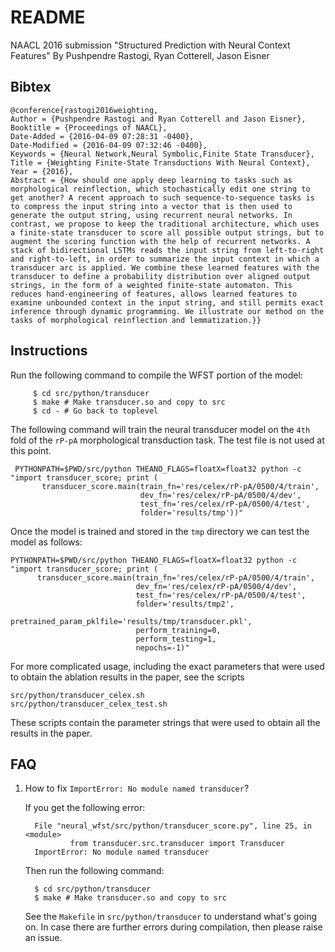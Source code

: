 # README #

NAACL 2016 submission "Structured Prediction with Neural Context Features"
By Pushpendre Rastogi, Ryan Cotterell, Jason Eisner

## Bibtex ##

    @conference{rastogi2016weighting,
	Author = {Pushpendre Rastogi and Ryan Cotterell and Jason Eisner},
	Booktitle = {Proceedings of NAACL},
	Date-Added = {2016-04-09 07:28:31 -0400},
	Date-Modified = {2016-04-09 07:32:46 -0400},
	Keywords = {Neural Network,Neural Symbolic,Finite State Transducer},
	Title = {Weighting Finite-State Transductions With Neural Context},
	Year = {2016},
	Abstract = {How should one apply deep learning to tasks such as morphological reinflection, which stochastically edit one string to get another? A recent approach to such sequence-to-sequence tasks is to compress the input string into a vector that is then used to generate the output string, using recurrent neural networks. In contrast, we propose to keep the traditional architecture, which uses a finite-state transducer to score all possible output strings, but to augment the scoring function with the help of recurrent networks. A stack of bidirectional LSTMs reads the input string from left-to-right and right-to-left, in order to summarize the input context in which a transducer arc is applied. We combine these learned features with the transducer to define a probability distribution over aligned output strings, in the form of a weighted finite-state automaton. This reduces hand-engineering of features, allows learned features to examine unbounded context in the input string, and still permits exact inference through dynamic programming. We illustrate our method on the tasks of morphological reinflection and lemmatization.}}

## Instructions ##

Run the following command to compile the WFST portion of the model:

         $ cd src/python/transducer
         $ make # Make transducer.so and copy to src
         $ cd - # Go back to toplevel


The following command will train the neural transducer model on the `4th` fold of the `rP-pA` morphological transduction task. The test file is not used at this point.

     PYTHONPATH=$PWD/src/python THEANO_FLAGS=floatX=float32 python -c "import transducer_score; print (
           transducer_score.main(train_fn='res/celex/rP-pA/0500/4/train',
                                 dev_fn='res/celex/rP-pA/0500/4/dev',
                                 test_fn='res/celex/rP-pA/0500/4/test',
                                 folder='results/tmp'))"

Once the model is trained and stored in the `tmp` directory we can test the model as follows:

    PYTHONPATH=$PWD/src/python THEANO_FLAGS=floatX=float32 python -c "import transducer_score; print (
          transducer_score.main(train_fn='res/celex/rP-pA/0500/4/train',
                                dev_fn='res/celex/rP-pA/0500/4/dev',
                                test_fn='res/celex/rP-pA/0500/4/test',
                                folder='results/tmp2',
                                pretrained_param_pklfile='results/tmp/transducer.pkl',
                                perform_training=0,
                                perform_testing=1,
                                nepochs=-1)"


For more complicated usage, including the exact parameters that were used to obtain the ablation results in the paper, see the scripts

    src/python/transducer_celex.sh
    src/python/transducer_celex_test.sh

These scripts contain the parameter strings that were used to obtain all the results in the paper.

## FAQ ##

1. How to fix `ImportError: No module named transducer`?

   If you get the following error:

         File "neural_wfst/src/python/transducer_score.py", line 25, in <module>
                 from transducer.src.transducer import Transducer
         ImportError: No module named transducer

   Then run the following command:

         $ cd src/python/transducer
         $ make # Make transducer.so and copy to src

   See the `Makefile` in `src/python/transducer` to understand what's going on.
   In case there are further errors during compilation, then please raise an issue.
